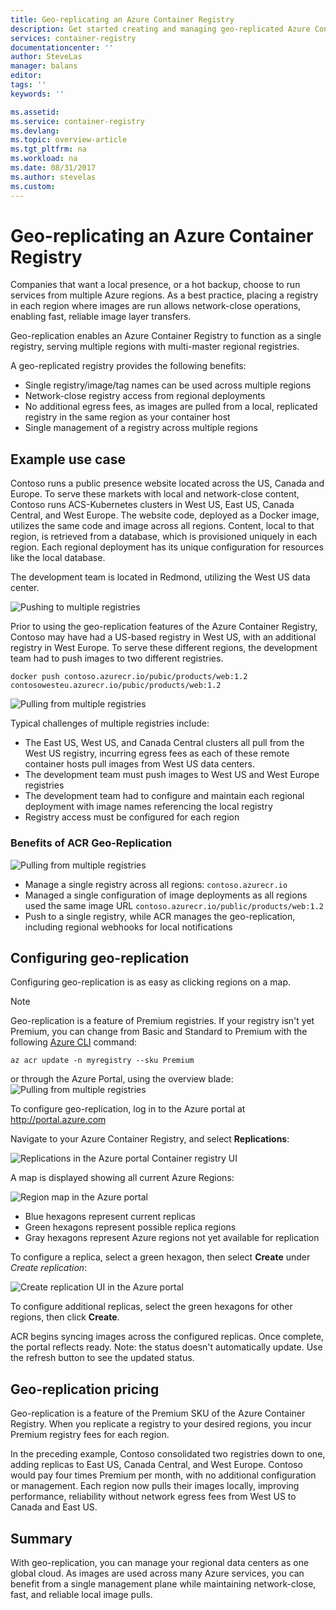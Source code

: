 ```yaml
---
title: Geo-replicating an Azure Container Registry
description: Get started creating and managing geo-replicated Azure Container Registries.
services: container-registry
documentationcenter: ''
author: SteveLas
manager: balans
editor:
tags: ''
keywords: ''

ms.assetid:
ms.service: container-registry
ms.devlang:
ms.topic: overview-article
ms.tgt_pltfrm: na
ms.workload: na
ms.date: 08/31/2017
ms.author: stevelas
ms.custom:
---
```

# Geo-replicating an Azure Container Registry

Companies that want a local presence, or a hot backup, choose to run services from multiple Azure regions. As a best practice, placing a registry in each region where images are run allows network-close operations, enabling fast, reliable image layer transfers.

Geo-replication enables an Azure Container Registry to function as a single registry, serving multiple regions with multi-master regional registries. 

A geo-replicated registry provides the following benefits:

* Single registry/image/tag names can be used across multiple regions
* Network-close registry access from regional deployments
* No additional egress fees, as images are pulled from a local, replicated registry in the same region as your container host
* Single management of a registry across multiple regions

## Example use case
Contoso runs a public presence website located across the US, Canada and Europe. To serve these markets with local and network-close content, Contoso runs ACS-Kubernetes clusters in West US, East US, Canada Central, and West Europe. The website code, deployed as a Docker image, utilizes the same code and image across all regions. Content, local to that region, is retrieved from a database, which is provisioned uniquely in each region. Each regional deployment has its unique configuration for resources like the local database. 

The development team is located in Redmond, utilizing the West US data center.

![Pushing to multiple registries](media/container-registry-overview-geo-replication\before-geo-replicate.png)

Prior to using the geo-replication features of the Azure Container Registry, Contoso may have had a US-based registry in West US, with an additional registry in West Europe. To serve these different regions, the development team had to push images to two different registries.

```
docker push contoso.azurecr.io/pubic/products/web:1.2
contosowesteu.azurecr.io/pubic/products/web:1.2
```
![Pulling from multiple registries](media/container-registry-overview-geo-replication\before-geo-replicate-pull.png)

Typical challenges of multiple registries include:

* The East US, West US, and Canada Central clusters all pull from the West US registry, incurring egress fees as each of these remote container hosts pull images from West US data centers. 
* The development team must push images to West US and West Europe registries
* The development team had to configure and maintain each regional deployment with image names referencing the local registry
* Registry access must be configured for each region

### Benefits of ACR Geo-Replication

![Pulling from multiple registries](media/container-registry-overview-geo-replication\after-geo-replicate-pull.png)

* Manage a single registry across all regions: `contoso.azurecr.io`
* Managed a single configuration of image deployments as all regions used the same image URL
`contoso.azurecr.io/public/products/web:1.2`
* Push to a single registry, while ACR manages the geo-replication, including regional webhooks for local notifications

## Configuring geo-replication
Configuring geo-replication is as easy as clicking regions on a map.

> [!NOTE]
> Geo-replication is a feature of Premium registries. If your registry isn't yet Premium, you can change from Basic and Standard to Premium with the following [Azure CLI](/cli/azure/install-azure-cli) command:

```azurecli-interactive
az acr update -n myregistry --sku Premium
```
or
through the Azure Portal, using the overview blade:
![Pulling from multiple registries](media/container-registry-overview-geo-replication\update-registry-sku.png)
> 

To configure geo-replication, log in to the Azure portal at http://portal.azure.com

Navigate to your Azure Container Registry, and select **Replications**:

![Replications in the Azure portal Container registry UI](media/container-registry-overview-geo-replication\registry-services.png)

A map is displayed showing all current Azure Regions:

 ![Region map in the Azure portal](media/container-registry-overview-geo-replication\registry-geo-map.png)

* Blue hexagons represent current replicas
* Green hexagons represent possible replica regions
* Gray hexagons represent Azure regions not yet available for replication

To configure a replica, select a green hexagon, then select **Create** under *Create replication*:

 ![Create replication UI in the Azure portal](media/container-registry-overview-geo-replication\create-replication.png)

To configure additional replicas, select the green hexagons for other regions, then click **Create**.

ACR begins syncing images across the configured replicas. Once complete, the portal reflects ready. 
Note: the status doesn't automatically update. Use the refresh button to see the updated status.

## Geo-replication pricing

Geo-replication is a feature of the Premium SKU of the Azure Container Registry. When you replicate a registry to your desired regions, you incur Premium registry fees for each region.

In the preceding example, Contoso consolidated two registries down to one, adding replicas to East US, Canada Central, and West Europe. Contoso would pay four times Premium per month, with no additional configuration or management. Each region now pulls their images locally, improving performance, reliability without network egress fees from West US to Canada and East US. 

## Summary

With geo-replication, you can manage your regional data centers as one global cloud. As images are used across many Azure services, you can benefit from a single management plane while maintaining network-close, fast, and reliable local image pulls.
